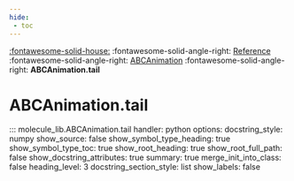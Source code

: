 ```yaml
---
hide:
 - toc
---
```

[:fontawesome-solid-house:](../../index.md) :fontawesome-solid-angle-right: [Reference](../index.md) :fontawesome-solid-angle-right: [ABCAnimation](index.md) :fontawesome-solid-angle-right: **ABCAnimation.tail**
# ABCAnimation.tail
::: molecule_lib.ABCAnimation.tail
    handler: python
    options:
        docstring_style: numpy
        show_source: false
        show_symbol_type_heading: true
        show_symbol_type_toc: true
        show_root_heading: true
        show_root_full_path: false
        show_docstring_attributes: true
        summary: true
        merge_init_into_class: false
        heading_level: 3
        docstring_section_style: list
        show_labels: false

